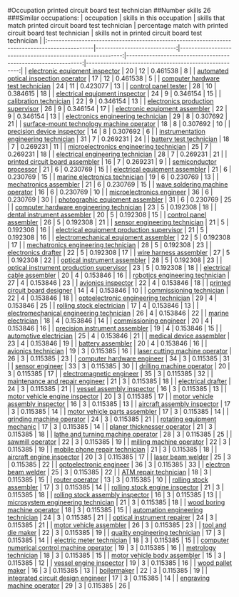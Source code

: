 #Occupation printed circuit board test technician
##Number skills 26
###Similar occupations:
| occupation                                                                                    |   skills in this occupation |   skills that match printed circuit board test technician |   percentage match with printed circuit board test technician |   skills not in printed circuit board test technician |
|:----------------------------------------------------------------------------------------------|----------------------------:|----------------------------------------------------------:|--------------------------------------------------------------:|------------------------------------------------------:|
| [electronic equipment inspector](electronic_equipment_inspector.md)                           |                          20 |                                                        12 |                                                      0.461538 |                                                     8 |
| [automated optical inspection operator](automated_optical_inspection_operator.md)             |                          17 |                                                        12 |                                                      0.461538 |                                                     5 |
| [computer hardware test technician](computer_hardware_test_technician.md)                     |                          24 |                                                        11 |                                                      0.423077 |                                                    13 |
| [control panel tester](control_panel_tester.md)                                               |                          28 |                                                        10 |                                                      0.384615 |                                                    18 |
| [electrical equipment inspector](electrical_equipment_inspector.md)                           |                          24 |                                                         9 |                                                      0.346154 |                                                    15 |
| [calibration technician](calibration_technician.md)                                           |                          22 |                                                         9 |                                                      0.346154 |                                                    13 |
| [electronics production supervisor](electronics_production_supervisor.md)                     |                          26 |                                                         9 |                                                      0.346154 |                                                    17 |
| [electronic equipment assembler](electronic_equipment_assembler.md)                           |                          22 |                                                         9 |                                                      0.346154 |                                                    13 |
| [electronics engineering technician](electronics_engineering_technician.md)                   |                          29 |                                                         8 |                                                      0.307692 |                                                    21 |
| [surface-mount technology machine operator](surface-mount_technology_machine_operator.md)     |                          18 |                                                         8 |                                                      0.307692 |                                                    10 |
| [precision device inspector](precision_device_inspector.md)                                   |                          14 |                                                         8 |                                                      0.307692 |                                                     6 |
| [instrumentation engineering technician](instrumentation_engineering_technician.md)           |                          31 |                                                         7 |                                                      0.269231 |                                                    24 |
| [battery test technician](battery_test_technician.md)                                         |                          18 |                                                         7 |                                                      0.269231 |                                                    11 |
| [microelectronics engineering technician](microelectronics_engineering_technician.md)         |                          25 |                                                         7 |                                                      0.269231 |                                                    18 |
| [electrical engineering technician](electrical_engineering_technician.md)                     |                          28 |                                                         7 |                                                      0.269231 |                                                    21 |
| [printed circuit board assembler](printed_circuit_board_assembler.md)                         |                          16 |                                                         7 |                                                      0.269231 |                                                     9 |
| [semiconductor processor](semiconductor_processor.md)                                         |                          21 |                                                         6 |                                                      0.230769 |                                                    15 |
| [electrical equipment assembler](electrical_equipment_assembler.md)                           |                          21 |                                                         6 |                                                      0.230769 |                                                    15 |
| [marine electronics technician](marine_electronics_technician.md)                             |                          19 |                                                         6 |                                                      0.230769 |                                                    13 |
| [mechatronics assembler](mechatronics_assembler.md)                                           |                          21 |                                                         6 |                                                      0.230769 |                                                    15 |
| [wave soldering machine operator](wave_soldering_machine_operator.md)                         |                          16 |                                                         6 |                                                      0.230769 |                                                    10 |
| [microelectronics engineer](microelectronics_engineer.md)                                     |                          36 |                                                         6 |                                                      0.230769 |                                                    30 |
| [photographic equipment assembler](photographic_equipment_assembler.md)                       |                          31 |                                                         6 |                                                      0.230769 |                                                    25 |
| [computer hardware engineering technician](computer_hardware_engineering_technician.md)       |                          23 |                                                         5 |                                                      0.192308 |                                                    18 |
| [dental instrument assembler](dental_instrument_assembler.md)                                 |                          20 |                                                         5 |                                                      0.192308 |                                                    15 |
| [control panel assembler](control_panel_assembler.md)                                         |                          26 |                                                         5 |                                                      0.192308 |                                                    21 |
| [sensor engineering technician](sensor_engineering_technician.md)                             |                          21 |                                                         5 |                                                      0.192308 |                                                    16 |
| [electrical equipment production supervisor](electrical_equipment_production_supervisor.md)   |                          21 |                                                         5 |                                                      0.192308 |                                                    16 |
| [electromechanical equipment assembler](electromechanical_equipment_assembler.md)             |                          22 |                                                         5 |                                                      0.192308 |                                                    17 |
| [mechatronics engineering technician](mechatronics_engineering_technician.md)                 |                          28 |                                                         5 |                                                      0.192308 |                                                    23 |
| [electronics drafter](electronics_drafter.md)                                                 |                          22 |                                                         5 |                                                      0.192308 |                                                    17 |
| [wire harness assembler](wire_harness_assembler.md)                                           |                          27 |                                                         5 |                                                      0.192308 |                                                    22 |
| [optical instrument assembler](optical_instrument_assembler.md)                               |                          28 |                                                         5 |                                                      0.192308 |                                                    23 |
| [optical instrument production supervisor](optical_instrument_production_supervisor.md)       |                          23 |                                                         5 |                                                      0.192308 |                                                    18 |
| [electrical cable assembler](electrical_cable_assembler.md)                                   |                          20 |                                                         4 |                                                      0.153846 |                                                    16 |
| [robotics engineering technician](robotics_engineering_technician.md)                         |                          27 |                                                         4 |                                                      0.153846 |                                                    23 |
| [avionics inspector](avionics_inspector.md)                                                   |                          22 |                                                         4 |                                                      0.153846 |                                                    18 |
| [printed circuit board designer](printed_circuit_board_designer.md)                           |                          14 |                                                         4 |                                                      0.153846 |                                                    10 |
| [commissioning technician](commissioning_technician.md)                                       |                          22 |                                                         4 |                                                      0.153846 |                                                    18 |
| [optoelectronic engineering technician](optoelectronic_engineering_technician.md)             |                          29 |                                                         4 |                                                      0.153846 |                                                    25 |
| [rolling stock electrician](rolling_stock_electrician.md)                                     |                          17 |                                                         4 |                                                      0.153846 |                                                    13 |
| [electromechanical engineering technician](electromechanical_engineering_technician.md)       |                          26 |                                                         4 |                                                      0.153846 |                                                    22 |
| [marine electrician](marine_electrician.md)                                                   |                          18 |                                                         4 |                                                      0.153846 |                                                    14 |
| [commissioning engineer](commissioning_engineer.md)                                           |                          20 |                                                         4 |                                                      0.153846 |                                                    16 |
| [precision instrument assembler](precision_instrument_assembler.md)                           |                          19 |                                                         4 |                                                      0.153846 |                                                    15 |
| [automotive electrician](automotive_electrician.md)                                           |                          25 |                                                         4 |                                                      0.153846 |                                                    21 |
| [medical device assembler](medical_device_assembler.md)                                       |                          23 |                                                         4 |                                                      0.153846 |                                                    19 |
| [battery assembler](battery_assembler.md)                                                     |                          20 |                                                         4 |                                                      0.153846 |                                                    16 |
| [avionics technician](avionics_technician.md)                                                 |                          19 |                                                         3 |                                                      0.115385 |                                                    16 |
| [laser cutting machine operator](laser_cutting_machine_operator.md)                           |                          26 |                                                         3 |                                                      0.115385 |                                                    23 |
| [computer hardware engineer](computer_hardware_engineer.md)                                   |                          34 |                                                         3 |                                                      0.115385 |                                                    31 |
| [sensor engineer](sensor_engineer.md)                                                         |                          33 |                                                         3 |                                                      0.115385 |                                                    30 |
| [drilling machine operator](drilling_machine_operator.md)                                     |                          20 |                                                         3 |                                                      0.115385 |                                                    17 |
| [electromagnetic engineer](electromagnetic_engineer.md)                                       |                          35 |                                                         3 |                                                      0.115385 |                                                    32 |
| [maintenance and repair engineer](maintenance_and_repair_engineer.md)                         |                          21 |                                                         3 |                                                      0.115385 |                                                    18 |
| [electrical drafter](electrical_drafter.md)                                                   |                          24 |                                                         3 |                                                      0.115385 |                                                    21 |
| [vessel assembly inspector](vessel_assembly_inspector.md)                                     |                          16 |                                                         3 |                                                      0.115385 |                                                    13 |
| [motor vehicle engine inspector](motor_vehicle_engine_inspector.md)                           |                          20 |                                                         3 |                                                      0.115385 |                                                    17 |
| [motor vehicle assembly inspector](motor_vehicle_assembly_inspector.md)                       |                          16 |                                                         3 |                                                      0.115385 |                                                    13 |
| [aircraft assembly inspector](aircraft_assembly_inspector.md)                                 |                          17 |                                                         3 |                                                      0.115385 |                                                    14 |
| [motor vehicle parts assembler](motor_vehicle_parts_assembler.md)                             |                          17 |                                                         3 |                                                      0.115385 |                                                    14 |
| [grinding machine operator](grinding_machine_operator.md)                                     |                          24 |                                                         3 |                                                      0.115385 |                                                    21 |
| [rotating equipment mechanic](rotating_equipment_mechanic.md)                                 |                          17 |                                                         3 |                                                      0.115385 |                                                    14 |
| [planer thicknesser operator](planer_thicknesser_operator.md)                                 |                          21 |                                                         3 |                                                      0.115385 |                                                    18 |
| [lathe and turning machine operator](lathe_and_turning_machine_operator.md)                   |                          28 |                                                         3 |                                                      0.115385 |                                                    25 |
| [sawmill operator](sawmill_operator.md)                                                       |                          22 |                                                         3 |                                                      0.115385 |                                                    19 |
| [milling machine operator](milling_machine_operator.md)                                       |                          22 |                                                         3 |                                                      0.115385 |                                                    19 |
| [mobile phone repair technician](mobile_phone_repair_technician.md)                           |                          21 |                                                         3 |                                                      0.115385 |                                                    18 |
| [aircraft engine inspector](aircraft_engine_inspector.md)                                     |                          20 |                                                         3 |                                                      0.115385 |                                                    17 |
| [laser beam welder](laser_beam_welder.md)                                                     |                          25 |                                                         3 |                                                      0.115385 |                                                    22 |
| [optoelectronic engineer](optoelectronic_engineer.md)                                         |                          36 |                                                         3 |                                                      0.115385 |                                                    33 |
| [electron beam welder](electron_beam_welder.md)                                               |                          25 |                                                         3 |                                                      0.115385 |                                                    22 |
| [ATM repair technician](ATM_repair_technician.md)                                             |                          18 |                                                         3 |                                                      0.115385 |                                                    15 |
| [router operator](router_operator.md)                                                         |                          13 |                                                         3 |                                                      0.115385 |                                                    10 |
| [rolling stock assembler](rolling_stock_assembler.md)                                         |                          17 |                                                         3 |                                                      0.115385 |                                                    14 |
| [rolling stock engine inspector](rolling_stock_engine_inspector.md)                           |                          21 |                                                         3 |                                                      0.115385 |                                                    18 |
| [rolling stock assembly inspector](rolling_stock_assembly_inspector.md)                       |                          16 |                                                         3 |                                                      0.115385 |                                                    13 |
| [microsystem engineering technician](microsystem_engineering_technician.md)                   |                          21 |                                                         3 |                                                      0.115385 |                                                    18 |
| [wood boring machine operator](wood_boring_machine_operator.md)                               |                          18 |                                                         3 |                                                      0.115385 |                                                    15 |
| [automation engineering technician](automation_engineering_technician.md)                     |                          24 |                                                         3 |                                                      0.115385 |                                                    21 |
| [optical instrument repairer](optical_instrument_repairer.md)                                 |                          24 |                                                         3 |                                                      0.115385 |                                                    21 |
| [motor vehicle assembler](motor_vehicle_assembler.md)                                         |                          26 |                                                         3 |                                                      0.115385 |                                                    23 |
| [tool and die maker](tool_and_die_maker.md)                                                   |                          22 |                                                         3 |                                                      0.115385 |                                                    19 |
| [quality engineering technician](quality_engineering_technician.md)                           |                          17 |                                                         3 |                                                      0.115385 |                                                    14 |
| [electric meter technician](electric_meter_technician.md)                                     |                          18 |                                                         3 |                                                      0.115385 |                                                    15 |
| [computer numerical control machine operator](computer_numerical_control_machine_operator.md) |                          19 |                                                         3 |                                                      0.115385 |                                                    16 |
| [metrology technician](metrology_technician.md)                                               |                          18 |                                                         3 |                                                      0.115385 |                                                    15 |
| [motor vehicle body assembler](motor_vehicle_body_assembler.md)                               |                          15 |                                                         3 |                                                      0.115385 |                                                    12 |
| [vessel engine inspector](vessel_engine_inspector.md)                                         |                          19 |                                                         3 |                                                      0.115385 |                                                    16 |
| [wood pallet maker](wood_pallet_maker.md)                                                     |                          16 |                                                         3 |                                                      0.115385 |                                                    13 |
| [boilermaker](boilermaker.md)                                                                 |                          22 |                                                         3 |                                                      0.115385 |                                                    19 |
| [integrated circuit design engineer](integrated_circuit_design_engineer.md)                   |                          17 |                                                         3 |                                                      0.115385 |                                                    14 |
| [engraving machine operator](engraving_machine_operator.md)                                   |                          29 |                                                         3 |                                                      0.115385 |                                                    26 |
